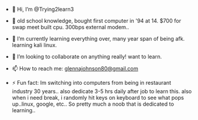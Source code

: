 - 👋 Hi, I’m @Trying2learn3
- 👀 old school knowledge, bought first computer in '94 at 14. $700 for swap meet built cpu. 300bps external modem..
- 🌱 I’m currently learning everything over, many year span of being afk. learning kali linux.
- 💞️ I’m looking to collaborate on anything really! want to learn.
- 📫 How to reach me: glennajohnson80@gmail.com 
  
- ⚡ Fun fact: Im switching into computers from being in restaurant industry 30 years.. also dedicate 3-5 hrs daily after job to learn this.
  also when i need break, i randomly hit keys on keyboard to see what pops up..linux, google, etc..
So pretty much a noob that is dedicated to learning..
